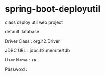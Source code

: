 # spring-boot-deployutil

class deploy util web project

default database 

Driver Class : org.h2.Driver

JDBC URL : jdbc:h2:mem:testdb

User Name : sa

Password :  <blank>

